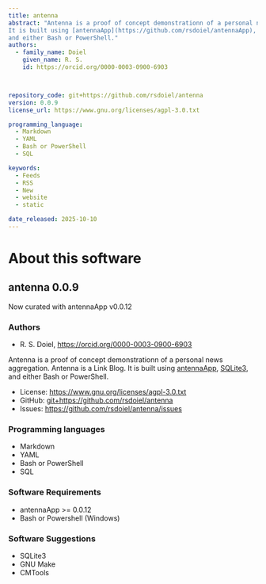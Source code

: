 ```yaml
---
title: antenna
abstract: "Antenna is a proof of concept demonstrationn of a personal news aggregation. Antenna is a Link Blog.
It is built using [antennaApp](https://github.com/rsdoiel/antennaApp), [SQLite3](https://sqlite.org),
and either Bash or PowerShell."
authors:
  - family_name: Doiel
    given_name: R. S.
    id: https://orcid.org/0000-0003-0900-6903



repository_code: git+https://github.com/rsdoiel/antenna
version: 0.0.9
license_url: https://www.gnu.org/licenses/agpl-3.0.txt

programming_language:
  - Markdown
  - YAML
  - Bash or PowerShell
  - SQL

keywords:
  - Feeds
  - RSS
  - New
  - website
  - static

date_released: 2025-10-10
---
```


About this software
===================

## antenna 0.0.9

Now curated with antennaApp v0.0.12

### Authors

- R. S. Doiel, <https://orcid.org/0000-0003-0900-6903>






Antenna is a proof of concept demonstrationn of a personal news aggregation. Antenna is a Link Blog.
It is built using [antennaApp](https://github.com/rsdoiel/antennaApp), [SQLite3](https://sqlite.org),
and either Bash or PowerShell.

- License: <https://www.gnu.org/licenses/agpl-3.0.txt>
- GitHub: <git+https://github.com/rsdoiel/antenna>
- Issues: <https://github.com/rsdoiel/antenna/issues>

### Programming languages

- Markdown
- YAML
- Bash or PowerShell
- SQL




### Software Requirements

- antennaApp >= 0.0.12
- Bash or Powershell (Windows)


### Software Suggestions

- SQLite3
- GNU Make
- CMTools


